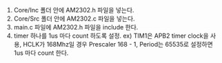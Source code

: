 1. Core/Inc 폴더 안에 AM2302.h 파일을 넣는다.
2. Core/Src 폴더 안에 AM2302.c 파일을 넣는다.
3. main.c 파일에 AM2302.h 파일을 include 한다.
4. timer 하나를 1us 마다 count 하도록 설정.
ex) TIM1은 APB2 timer clock을 사용, HCLK가 168Mhz일 경우 Prescaler 168 - 1, Period는 65535로 설정하면 1us 마다 count 한다. 
